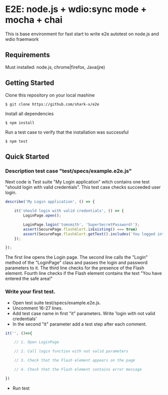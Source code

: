 # E2E: node.js + wdio:sync mode + mocha + chai

This is base environment for fast start to write e2e autotest on node.js and wdio fraemwork

## Requirements

Must installed: node.js, chrome|firefox, Java(jre)

## Getting Started

Clone this repository on your local mashine

    $ git clone https://github.com/shark-x/e2e

Install all dependencies

    $ npm install

Run a test case to verify that the installation was successful

    $ npm test

## Quick Started

### Description test case "test/specs/example.e2e.js"

Next code is Test suite "My Login application" witch contains one test "should login with valid credentials". This test case checks succeeded user login.
```javascript
describe('My Login application', () => {

    it('should login with valid credentials', () => {
        LoginPage.open();

        LoginPage.login('tomsmith', 'SuperSecretPassword!');
        assert(SecurePage.flashAlert.isExisting() === true)
        assert(SecurePage.flashAlert.getText().includes(`You logged into a secure area!`) === true)
    });

});
```

The first line opens the Login page.
The second line calls the "Login" method of the "LoginPage" class and passes the login and password parameters to it.
The third line checks for the presence of the Flash element.
Fourth line checks if the Flash element contains the text "You have entered the safe area!"

### Write your first test.

- Open test suite test/specs/example.e2e.js.
- Uncomment 16-27 lines.
- Add test case name in first "it" parameters. Write 'login with not valid credentials'
- In the second "it" parameter add a test step after each comment.
    
```javascript
it('', ()=>{

    // 1. Open LoginPage

    // 2. Call login function with not valid parameters

    // 3. Сheck that the Flash element appears on the page 

    // 4. Сheck that the Flash element contains error message 

})
```
    
- Run test